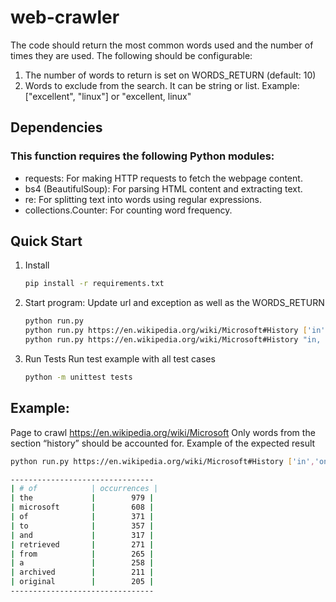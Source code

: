 # web-crawler

The code should return the most common words used and the number of times they are used. The following should be configurable:
1. The number of words to return is set on WORDS_RETURN (default: 10)
2. Words to exclude from the search. It can be string or list. Example: ["excellent", "linux"] or "excellent, linux"

## Dependencies

### This function requires the following Python modules:

- requests: For making HTTP requests to fetch the webpage content.
- bs4 (BeautifulSoup): For parsing HTML content and extracting text.
- re: For splitting text into words using regular expressions.
- collections.Counter: For counting word frequency.

## Quick Start

1. Install 

   ```bash
   pip install -r requirements.txt
   ```

2. Start program:
   Update url and exception as well as the WORDS_RETURN

   ```bash
   python run.py
   python run.py https://en.wikipedia.org/wiki/Microsoft#History ['in','on']
   python run.py https://en.wikipedia.org/wiki/Microsoft#History "in, on"
   ```
3. Run Tests
   Run test example with all test cases

   ```bash
   python -m unittest tests
   ```
## Example:

Page to crawl
https://en.wikipedia.org/wiki/Microsoft
Only words from the section “history” should be accounted for.
Example of the expected result
```bash
python run.py https://en.wikipedia.org/wiki/Microsoft#History ['in','on']

--------------------------------
| # of            | occurrences |
| the             |        979 |
| microsoft       |        608 |
| of              |        371 |
| to              |        357 |
| and             |        317 |
| retrieved       |        271 |
| from            |        265 |
| a               |        258 |
| archived        |        211 |
| original        |        205 |
--------------------------------

```
	

